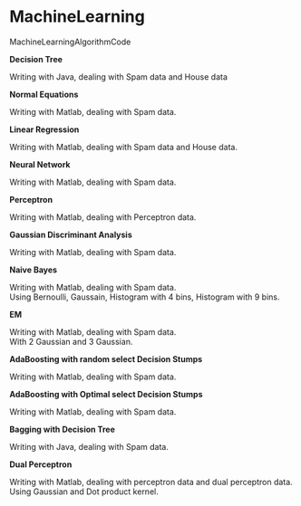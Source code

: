 MachineLearning
===============

MachineLearningAlgorithmCode

<b>Decision Tree</b>

Writing with Java, dealing with Spam data and House data


<b>Normal Equations</b>

Writing with Matlab, dealing with Spam data.


<b>Linear Regression</b>

Writing with Matlab, dealing with Spam data and House data.


<b>Neural Network</b>

Writing with Matlab, dealing with Spam data.


<b>Perceptron</b>

Writing with Matlab, dealing with Perceptron data.


<b>Gaussian Discriminant Analysis</b>

Writing with Matlab, dealing with Spam data.


<b>Naive Bayes</b>

Writing with Matlab, dealing with Spam data.<br/>
Using Bernoulli, Gaussain, Histogram with 4 bins, Histogram with 9 bins.


<b>EM</b>

Writing with Matlab, dealing with Spam data.<br/>
With 2 Gaussian and 3 Gaussian.


<b>AdaBoosting with random select Decision Stumps</b>

Writing with Matlab, dealing with Spam data.


<b>AdaBoosting with Optimal select Decision Stumps</b>

Writing with Matlab, dealing with Spam data.


<b>Bagging with Decision Tree</b>

Writing with Java, dealing with Spam data.


<b>Dual Perceptron</b>

Writing with Matlab, dealing with perceptron data and dual perceptron data.<br/>
Using Gaussian and Dot product kernel.

